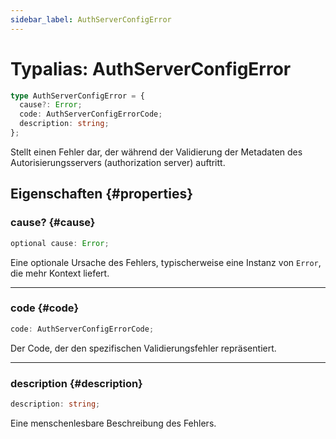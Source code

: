 ```yaml
---
sidebar_label: AuthServerConfigError
---
```


# Typalias: AuthServerConfigError

```ts
type AuthServerConfigError = {
  cause?: Error;
  code: AuthServerConfigErrorCode;
  description: string;
};
```

Stellt einen Fehler dar, der während der Validierung der Metadaten des Autorisierungsservers (authorization server) auftritt.

## Eigenschaften {#properties}

### cause? {#cause}

```ts
optional cause: Error;
```

Eine optionale Ursache des Fehlers, typischerweise eine Instanz von `Error`, die mehr Kontext liefert.

***

### code {#code}

```ts
code: AuthServerConfigErrorCode;
```

Der Code, der den spezifischen Validierungsfehler repräsentiert.

***

### description {#description}

```ts
description: string;
```

Eine menschenlesbare Beschreibung des Fehlers.
